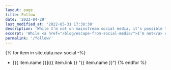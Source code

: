 ```yaml
---
layout: page
title: Follow
date: '2022-04-29'
last_modified_at: '2022-05-31 17:38:30'
description: 'While I’m not on mainstream social media, it’s possible to contact or follow me on several platforms where I have an account.'
excerpt: 'While <a href="/blog/escape-from-social-media/">I’m not</a> on mainstream social media, it’s possible to get in touch or follow me on several platforms. Subscribe to new posts through the <a href="/rss/" title="Subscribe to my RSS feeds">RSS feeds</a>.'
permalink: '/follow/'
---
```

{% for item in site.data.nav-social -%}
- [{{ item.name }}]({{ item.link }} "{{ item.name }}")
{% endfor %}